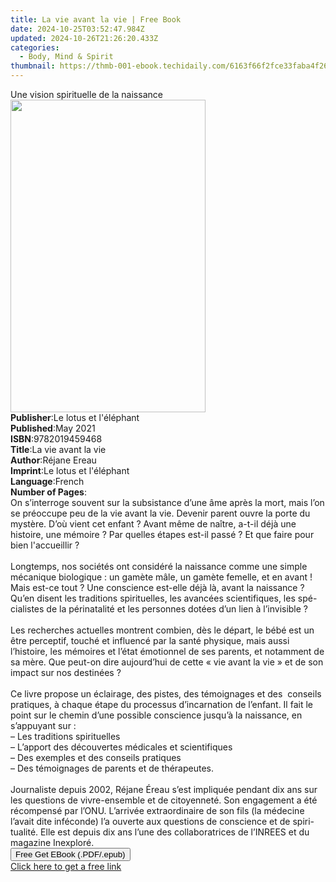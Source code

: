 ```yaml
---
title: La vie avant la vie | Free Book
date: 2024-10-25T03:52:47.984Z
updated: 2024-10-26T21:26:20.433Z
categories:
  - Body, Mind & Spirit
thumbnail: https://thmb-001-ebook.techidaily.com/6163f66f2fce33faba4f2613efe2c03157f3f6f68e13a8bc5bef8743ddb12b06.jpg
---
```

<main id="book-container">
  <div class="flex flex-col">
    <div class="book-brief flex-1 py-6 px-4 sm:p-6 md:py-10 md:px-8">
      <!-- brief-->
      <div class="book-brief-main">Une vision spirituelle de la naissance</div>
    </div>
    <div
      class="book-meta-info flex-1 grid gap-4 col-start-1 col-end-3 row-start-1 sm:mb-6 sm:grid-cols-4 lg:gap-6 lg:col-start-2 lg:row-end-6 lg:row-span-6 lg:mb-0"
    >
      <div
        class="book-meta-info-left place-content-center mt-4 p-4 text-sm leading-6 col-start-2 col-span-2 dark:text-slate-400"
      >
        <img
          class="w-full h-500 object-cover rounded-lg sm:h-255 sm:col-span-2 lg:col-span-full"
          src="https://img-001-ebook.techidaily.com/3e253b980b759dafff929c1ec2a8c5750fd287297e1e289f9dc9b162c86b1688.jpg"
          alt=""
          width="312"
          height="500"
        />
      </div>
      <div
        class="book-meta-info-right mt-2 col-start-1 row-start-2 col-span-3 self-center"
      >
        <!-- meta data  -->
        <div class="flex flex-col px-4 md:px-8">
          <div class="flex-1">
            <strong>Publisher</strong>:<span class="px-2"
              >Le lotus et l&#39;éléphant</span
            >
          </div>
          <div class="flex-1">
            <strong>Published</strong>:<span class="px-2">May 2021</span>
          </div>
          <div class="flex-1">
            <strong>ISBN</strong>:<span class="px-2">9782019459468</span>
          </div>
          <div class="flex-1">
            <strong>Title</strong>:<span class="px-2">La vie avant la vie</span>
          </div>
          <div class="flex-1">
            <strong>Author</strong>:<span class="px-2">Réjane Ereau</span>
          </div>
          <div class="flex-1">
            <strong>Imprint</strong>:<span class="px-2"
              >Le lotus et l&#39;éléphant</span
            >
          </div>
          <div class="flex-1">
            <strong>Language</strong>:<span class="px-2">French</span>
          </div>
          <div class="flex-1">
            <strong>Number of Pages</strong>:<span class="px-2"></span>
          </div>
        </div>
      </div>
    </div>
    <div class="book-description flex-1 py-6 px-4 sm:p-6 md:py-10 md:px-8">
      <div class="book-description-main">
        <div accordion-content="" id="description">
          On s’interroge souvent sur la subsistance d’une âme après la mort,
          mais l’on se préoccupe peu de la vie avant la vie. Devenir parent
          ouvre la porte du mystère. D’où vient cet enfant ? Avant même de
          naître, a-t-il déjà une histoire, une mémoire ? Par quelles étapes
          est-il passé ? Et que faire pour bien l'accueillir ?<br /><br />Longtemps,
          nos sociétés ont considéré la naissance comme une simple mécanique
          biologique : un gamète mâle, un gamète femelle, et en avant ! Mais
          est-ce tout ? Une conscience est-elle déjà là, avant la naissance ?
          Qu’en disent les traditions spirituelles, les avancées scientifiques,
          les spé-cialistes de la périnatalité et les personnes dotées d’un lien
          à l’invisible ?<br /><br />Les recherches actuelles montrent combien,
          dès le départ, le bébé est un être perceptif, touché et influencé par
          la santé physique, mais aussi l’histoire, les mémoires et l’état
          émotionnel de ses parents, et notamment de sa mère. Que peut-on dire
          aujourd’hui de cette « vie avant la vie » et de son impact sur nos
          destinées ?<br /><br />Ce livre propose un éclairage, des pistes, des
          témoignages et des&nbsp; conseils pratiques, à chaque étape du
          processus d’incarnation de l’enfant. Il fait le point sur le chemin
          d’une possible conscience jusqu’à la naissance, en s’appuyant sur :<br />–
          Les traditions spirituelles<br />– L’apport des découvertes médicales
          et scientifiques<br />– Des exemples et des conseils pratiques<br />–
          Des témoignages de parents et de thérapeutes.<br /><br />Journaliste
          depuis 2002, Réjane Éreau s’est impliquée pendant dix ans sur les
          questions de vivre-ensemble et de citoyenneté. Son engagement a été
          récompensé par l’ONU. L’arrivée extraordinaire de son fils (la
          médecine l’avait dite inféconde) l’a ouverte aux questions de
          conscience et de spiri-tualité. Elle est depuis dix ans l’une des
          collaboratrices de l’INREES et du magazine Inexploré.
        </div>
        <div class="accordion-fader"></div>
      </div>
    </div>
    <div class="book-excerpts flex-1 py-6 px-4 sm:p-6 md:py-10 md:px-8"></div>
    <div
      class="book-about-author flex-1 py-6 px-4 sm:p-6 md:py-10 md:px-8"
    ></div>
    <div class="book-free-get flex-1 py-6 px-4 sm:p-6 md:py-10 md:px-8">
      <button
        id="btn-free-get"
        class="bg-blue-500 hover:bg-blue-700 text-white font-bold py-2 px-4 rounded"
      >
        Free Get EBook (.PDF/.epub)
      </button>
      <div id="countdown-display" class="px-2 text-lg mt-2"></div>
      <a
        id="free-link"
        class="hidden bg-blue-500 hover:bg-blue-700 text-white font-bold py-2 px-4 rounded"
        href="https://www.ebooks.com/en-us/book/210307135/la-vie-avant-la-vie/r-jane-ereau/"
        target="_blank"
        >Click here to get a free link</a
      >
    </div>
    <script>
      let countdownTime = 0;
      let countdownInterval = null;
      document
        .getElementById('btn-free-get')
        .addEventListener('click', startCountdown);
      function startCountdown() {
        countdownTime = new Date().getTime() + 60000 * 3;
        countdownInterval = setInterval(updateCountdown, 1000);
        document.getElementById('btn-free-get').disabled = true;
        document
          .getElementById('btn-free-get')
          .classList.add('bg-gray-500', 'cursor-not-allowed');
      }
      function updateCountdown() {
        let currentTime = new Date().getTime();
        let timeLeft = countdownTime - currentTime;
        let secondsLeft = Math.floor(timeLeft / 1000);
        document.getElementById('countdown-display').innerHTML =
          `Remaining time: ${secondsLeft} seconds.`;
        if (secondsLeft <= 0) {
          clearInterval(countdownInterval);
          document.getElementById('btn-free-get').classList.add('hidden');
          document.getElementById('free-link').classList.remove('hidden');
          document.getElementById('countdown-display').innerHTML = '';
        }
      }
    </script>
  </div>
</main>

<ins class="adsbygoogle"
      style="display:block"
      data-ad-client="ca-pub-7571918770474297"
      data-ad-slot="8358498916"
      data-ad-format="auto"
      data-full-width-responsive="true"></ins>
    